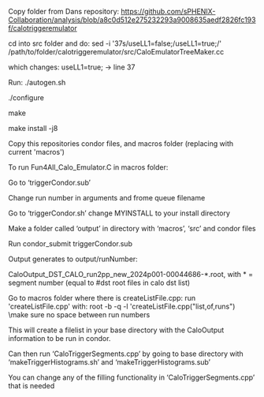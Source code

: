 Copy folder from Dans repository:
https://github.com/sPHENIX-Collaboration/analysis/blob/a8c0d512e275232293a9008635aedf2826fc193f/calotriggeremulator


cd into src folder and do:
sed -i '37s/useLL1=false;/useLL1=true;/' /path/to/folder/calotriggeremulator/src/CaloEmulatorTreeMaker.cc

which changes: useLL1=true; → line 37

Run: 
./autogen.sh

./configure

make

make install -j8



Copy this repositories condor files, and macros folder (replacing with current 'macros')

To run Fun4All_Calo_Emulator.C in macros folder:

Go to ‘triggerCondor.sub’

Change run number in arguments and frome queue filename 


Go to ‘triggerCondor.sh’ change MYINSTALL to your install directory 

Make a folder called ‘output’ in directory with ‘macros’, ‘src’ and condor files

Run condor_submit triggerCondor.sub


Output generates to output/runNumber:

CaloOutput_DST_CALO_run2pp_new_2024p001-00044686-*.root, with * = segment number (equal to #dst root files in calo dst list)


Go to macros folder where there is createListFile.cpp:
run 'createListFile.cpp' with:
root -b -q -l 'createListFile.cpp("list,of,runs") \\make sure no space between run numbers

This will create a filelist in your base directory with the CaloOutput information to be run in condor.

Can then run ‘CaloTriggerSegments.cpp’ by going to base directory with ‘makeTriggerHistograms.sh’ and ‘makeTriggerHistograms.sub’

You can change any of the filling functionality in ‘CaloTriggerSegments.cpp’ that is needed 
